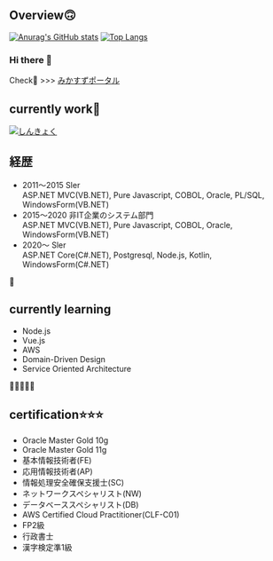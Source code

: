 ## Overview🙃
[![Anurag's GitHub stats](https://github-readme-stats.vercel.app/api?username=hirotoe0112&show_icons=true&count_private=true&theme=github_dark&hide_title=true&hide_border=true)](https://github.com/anuraghazra/github-readme-stats)
[![Top Langs](https://github-readme-stats.vercel.app/api/top-langs/?username=hirotoe0112&layout=compact&theme=github_dark&hide_title=true&hide_border=true)](https://github.com/anuraghazra/github-readme-stats)


### Hi there 👋  
Check🤣 >>> [みかすずポータル](https://greenry.jp "みかすずポータル")

## currently work👯
[![しんきょく](http://img.youtube.com/vi/bo55JxQ_EX4/0.jpg)](https://www.youtube.com/watch?v=bo55JxQ_EX4)

## 経歴
- 2011～2015 Sler  
  ASP.NET MVC(VB.NET), Pure Javascript, COBOL, Oracle, PL/SQL, WindowsForm(VB.NET)
- 2015～2020 非IT企業のシステム部門  
  ASP.NET MVC(VB.NET), Pure Javascript, COBOL, Oracle, WindowsForm(VB.NET)
- 2020～ Sler  
  ASP.NET Core(C#.NET), Postgresql, Node.js, Kotlin, WindowsForm(C#.NET)

🤩

## currently learning
- Node.js
- Vue.js
- AWS
- Domain-Driven Design
- Service Oriented Architecture

🤔🥞🍖🍔🍒

## certification⭐⭐⭐
- Oracle Master Gold 10g
- Oracle Master Gold 11g
- 基本情報技術者(FE)
- 応用情報技術者(AP)
- 情報処理安全確保支援士(SC)
- ネットワークスペシャリスト(NW)
- データベーススペシャリスト(DB)
- AWS Certified Cloud Practitioner(CLF-C01)
- FP2級
- 行政書士
- 漢字検定準1級
<!--
**hirotoe0112/hirotoe0112** is a ✨ _special_ ✨ repository because its `README.md` (this file) appears on your GitHub profile.

Here are some ideas to get you started:

- 🔭 I’m currently working on ...
- 🌱 I’m currently learning ...
- 👯 I’m looking to collaborate on ...
- 🤔 I’m looking for help with ...
- 💬 Ask me about ...
- 📫 How to reach me: ...
- 😄 Pronouns: ...
- ⚡ Fun fact: ...
-->
